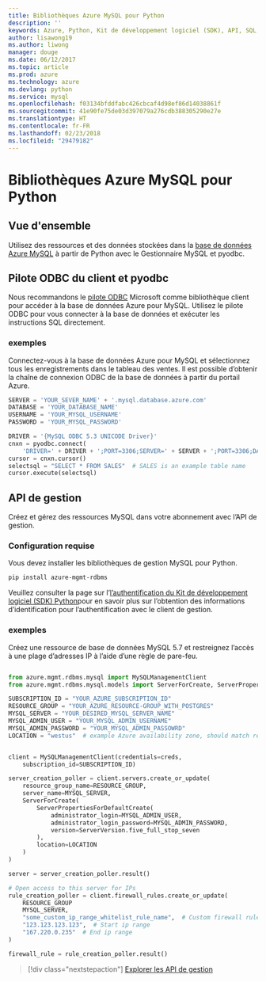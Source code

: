```yaml
---
title: Bibliothèques Azure MySQL pour Python
description: ''
keywords: Azure, Python, Kit de développement logiciel (SDK), API, SQL, base de données, MySQL
author: lisawong19
ms.author: liwong
manager: douge
ms.date: 06/12/2017
ms.topic: article
ms.prod: azure
ms.technology: azure
ms.devlang: python
ms.service: mysql
ms.openlocfilehash: f03134bfddfabc426cbcaf4d98ef86d14038861f
ms.sourcegitcommit: 41e90fe75de03d397079a276cdb388305290e27e
ms.translationtype: HT
ms.contentlocale: fr-FR
ms.lasthandoff: 02/23/2018
ms.locfileid: "29479182"
---
```

# <a name="azure-mysql-libraries-for-python"></a>Bibliothèques Azure MySQL pour Python 

## <a name="overview"></a>Vue d'ensemble

Utilisez des ressources et des données stockées dans la [base de données Azure MySQL](/azure/mysql/overview) à partir de Python avec le Gestionnaire MySQL et pyodbc.

## <a name="client-odbc-driver-and-pyodbc"></a>Pilote ODBC du client et pyodbc

Nous recommandons le [pilote ODBC](/azure/sql-database/sql-database-connect-query-python#install-the-python-and-database-communication-libraries) Microsoft comme bibliothèque client pour accéder à la base de données Azure pour MySQL. Utilisez le pilote ODBC pour vous connecter à la base de données et exécuter les instructions SQL directement.

### <a name="example"></a>exemples

Connectez-vous à la base de données Azure pour MySQL et sélectionnez tous les enregistrements dans le tableau des ventes. Il est possible d’obtenir la chaîne de connexion ODBC de la base de données à partir du portail Azure.

```python
SERVER = 'YOUR_SEVER_NAME' + '.mysql.database.azure.com'
DATABASE = 'YOUR_DATABASE_NAME'
USERNAME = 'YOUR_MYSQL_USERNAME'
PASSWORD = 'YOUR_MYSQL_PASSWORD'

DRIVER = '{MySQL ODBC 5.3 UNICODE Driver}'
cnxn = pyodbc.connect(
    'DRIVER=' + DRIVER + ';PORT=3306;SERVER=' + SERVER + ';PORT=3306;DATABASE=' + DATABASE + ';UID=' + USERNAME + ';PWD=' + PASSWORD)
cursor = cnxn.cursor()
selectsql = "SELECT * FROM SALES"  # SALES is an example table name
cursor.execute(selectsql)
```

## <a name="management-api"></a>API de gestion

Créez et gérez des ressources MySQL dans votre abonnement avec l’API de gestion.

### <a name="requirements"></a>Configuration requise
Vous devez installer les bibliothèques de gestion MySQL pour Python.
```bash
pip install azure-mgmt-rdbms
```

Veuillez consulter la page sur l’[l’authentification du Kit de développement logiciel (SDK) Python](https://docs.microsoft.com/python/azure/python-sdk-azure-authenticate)pour en savoir plus sur l’obtention des informations d’identification pour l’authentification avec le client de gestion.

### <a name="example"></a>exemples

Créez une ressource de base de données MySQL 5.7 et restreignez l’accès à une plage d’adresses IP à l’aide d’une règle de pare-feu.

```python

from azure.mgmt.rdbms.mysql import MySQLManagementClient
from azure.mgmt.rdbms.mysql.models import ServerForCreate, ServerPropertiesForDefaultCreate, ServerVersion

SUBSCRIPTION_ID = "YOUR_AZURE_SUBSCRIPTION_ID"
RESOURCE_GROUP = "YOUR_AZURE_RESOURCE-GROUP_WITH_POSTGRES"
MYSQL_SERVER = "YOUR_DESIRED_MYSQL_SERVER_NAME"
MYSQL_ADMIN_USER = "YOUR_MYSQL_ADMIN_USERNAME"
MYSQL_ADMIN_PASSWORD = "YOUR_MYSQL_ADMIN_PASSOWRD"
LOCATION = "westus"  # example Azure availability zone, should match resource group


client = MySQLManagementClient(credentials=creds,
    subscription_id=SUBSCRIPTION_ID)

server_creation_poller = client.servers.create_or_update(
    resource_group_name=RESOURCE_GROUP,
    server_name=MYSQL_SERVER,
    ServerForCreate(
        ServerPropertiesForDefaultCreate(
            administrator_login=MYSQL_ADMIN_USER,
            administrator_login_password=MYSQL_ADMIN_PASSWORD,
            version=ServerVersion.five_full_stop_seven
        ),
        location=LOCATION
    )
)

server = server_creation_poller.result()

# Open access to this server for IPs
rule_creation_poller = client.firewall_rules.create_or_update(
    RESOURCE_GROUP
    MYSQL_SERVER,
    "some_custom_ip_range_whitelist_rule_name",  # Custom firewall rule name
    "123.123.123.123",  # Start ip range
    "167.220.0.235"  # End ip range
)

firewall_rule = rule_creation_poller.result()
```

> [!div class="nextstepaction"]
> [Explorer les API de gestion](/python/api/overview/azure/mysql/management)